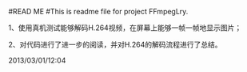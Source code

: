 ﻿#READ ME
#This is readme file for project FFmpegLry.

1、使用真机测试能够解码H.264视频，在屏幕上能够一帧一帧地显示图片；

2、对代码进行了进一步的阅读，并对H.264的解码流程进行了总结。

2013/03/01/12:04